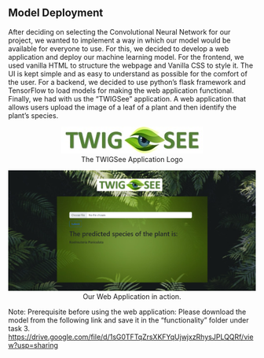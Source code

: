 ## Model Deployment

After deciding on selecting the Convolutional Neural Network for our project, we wanted to implement a way in which our model would be available for everyone to use. For this, we decided to develop a web application and deploy our machine learning model. 
For the frontend, we used vanilla HTML to structure the webpage and Vanilla CSS to style it.  The UI is kept simple and as easy to understand as possible for the comfort of the user. 
For a backend, we decided to use python’s flask framework and TensorFlow to load models for making the web application functional. 
Finally, we had with us the “TWIGSee” application. A web application that allows users upload the image of a leaf of a plant and then identify the plant’s species. 
 
<p align="center">
<img src="https://github.com/OmdenaAI/Algeria-Chapter-Green/blob/Team-6_Plant-Species-Identification/Team-6_project/src/tasks/task-3-model-deployment/static/IMG/twigseelogo1.jpg" ><br>
The TWIGSee Application Logo
</p>


<p align="center">
<img src="https://github.com/OmdenaAI/Algeria-Chapter-Green/blob/Team-6_Plant-Species-Identification/Team-6_project/src/tasks/task-3-model-deployment/static/IMG/website.png" >
Our Web Application in action.
</p>


Note:
Prerequisite before using the web application: Please download the model from the following link and save it in the “functionality” folder under task 3.
https://drive.google.com/file/d/1sG0TFTqZrsXKFYqUjwjxzRhysJPLQQRf/view?usp=sharing

